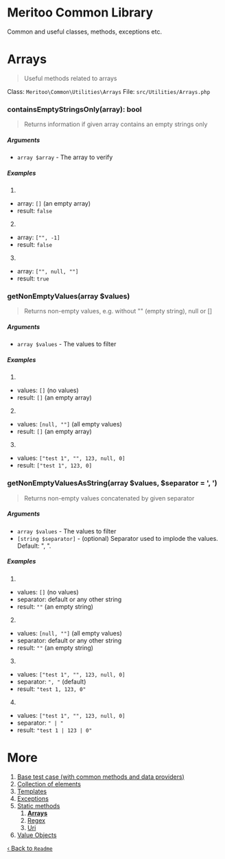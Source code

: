# Meritoo Common Library

Common and useful classes, methods, exceptions etc.

# Arrays

> Useful methods related to arrays

Class: `Meritoo\Common\Utilities\Arrays`
File: `src/Utilities/Arrays.php`

### containsEmptyStringsOnly(array): bool

> Returns information if given array contains an empty strings only

##### Arguments

- `array $array` - The array to verify

##### Examples

1)

  - array: `[]` (an empty array)
  - result: `false`

2)
  - array: `["", -1]`
  - result: `false`

3)
  - array: `["", null, ""]`
  - result: `true`

### getNonEmptyValues(array $values)

> Returns non-empty values, e.g. without "" (empty string), null or []

##### Arguments

- `array $values` - The values to filter

##### Examples

1)

  - values: `[]` (no values)
  - result: `[]` (an empty array)

2)

  - values: `[null, ""]` (all empty values)
  - result: `[]` (an empty array)

3)

  - values: `["test 1", "", 123, null, 0]`
  - result: `["test 1", 123, 0]`

### getNonEmptyValuesAsString(array $values, $separator = ', ')

> Returns non-empty values concatenated by given separator

##### Arguments

- `array $values` - The values to filter
- `[string $separator]` - (optional) Separator used to implode the values. Default: ", ".

##### Examples

1)

  - values: `[]` (no values)
  - separator: default or any other string
  - result: `""` (an empty string)

2)

  - values: `[null, ""]` (all empty values)
  - separator: default or any other string
  - result: `""` (an empty string)

3)

  - values: `["test 1", "", 123, null, 0]`
  - separator: `", "` (default)
  - result: `"test 1, 123, 0"`

4)

  - values: `["test 1", "", 123, null, 0]`
  - separator: `" | "`
  - result: `"test 1 | 123 | 0"`

# More

1. [Base test case (with common methods and data providers)](../Base-test-case.md)
2. [Collection of elements](../Collection/Collection.md)
3. [Templates](../Collection/Templates.md)
4. [Exceptions](../Exceptions.md)
5. [Static methods](../Static-methods.md)
   1. [**Arrays**](Arrays.md)
   2. [Regex](Regex.md)
   3. [Uri](Uri.md)
6. [Value Objects](../Value-Objects.md)

[&lsaquo; Back to `Readme`](../../README.md)
